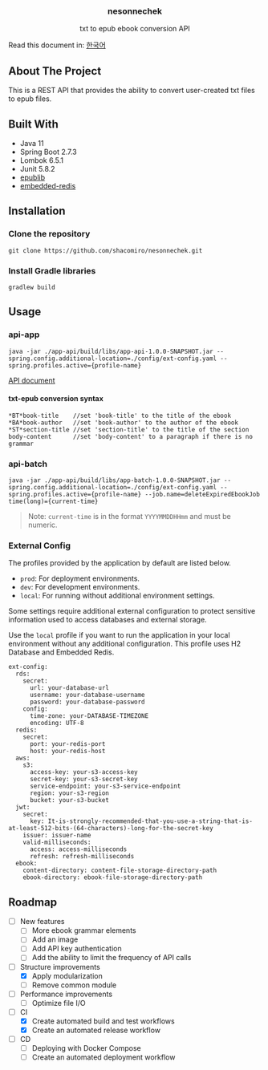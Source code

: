 ### <center>nesonnechek</center>

<center>txt to epub ebook conversion API</center>

Read this document in: [한국어](./docs/README.KR.md)

## About The Project

This is a REST API that provides the ability to convert user-created txt files to epub files.

## Built With

-   Java 11
-   Spring Boot 2.7.3
-   Lombok 6.5.1
-   Junit 5.8.2
-   [epublib](https://github.com/psiegman/epublib)
-   [embedded-redis](https://github.com/ozimov/embedded-redis)

## Installation

### Clone the repository

```
git clone https://github.com/shacomiro/nesonnechek.git
```

### Install Gradle libraries

```
gradlew build
```

## Usage

### api-app

```
java -jar ./app-api/build/libs/app-api-1.0.0-SNAPSHOT.jar --spring.config.additional-location=./config/ext-config.yaml --spring.profiles.active={profile-name}
```

[API document](./docs/index.md)

#### txt-epub conversion syntax

```
*BT*book-title    //set 'book-title' to the title of the ebook
*BA*book-author   //set 'book-author' to the author of the ebook
*ST*section-title //set 'section-title' to the title of the section
body-content      //set 'body-content' to a paragraph if there is no grammar
```

### api-batch

```
java -jar ./app-api/build/libs/app-batch-1.0.0-SNAPSHOT.jar --spring.config.additional-location=./config/ext-config.yaml --spring.profiles.active={profile-name} --job.name=deleteExpiredEbookJob time(long)={current-time}
```

> Note: `current-time` is in the format `YYYYMMDDHHmm` and must be numeric.

### External Config

The profiles provided by the application by default are listed below.

-   `prod`: For deployment environments.
-   `dev`: For development environments.
-   `local`: For running without additional environment settings.

Some settings require additional external configuration to protect sensitive information used to access databases and external storage.

Use the `local` profile if you want to run the application in your local environment without any additional configuration. This profile uses H2 Database and Embedded Redis.

```
ext-config:
  rds:
    secret:
      url: your-database-url
      username: your-database-username
      password: your-database-password
    config:
      time-zone: your-DATABASE-TIMEZONE
      encoding: UTF-8
  redis:
    secret:
      port: your-redis-port
      host: your-redis-host
  aws:
    s3:
      access-key: your-s3-access-key
      secret-key: your-s3-secret-key
      service-endpoint: your-s3-service-endpoint
      region: your-s3-region
      bucket: your-s3-bucket
  jwt:
    secret:
      key: It-is-strongly-recommended-that-you-use-a-string-that-is-at-least-512-bits-(64-characters)-long-for-the-secret-key
    issuer: issuer-name
    valid-milliseconds:
      access: access-milliseconds
      refresh: refresh-milliseconds
  ebook:
    content-directory: content-file-storage-directory-path
    ebook-directory: ebook-file-storage-directory-path
```

## Roadmap

-   [ ] New features
    -   [ ] More ebook grammar elements
    -   [ ] Add an image
    -   [ ] Add API key authentication
    -   [ ] Add the ability to limit the frequency of API calls
-   [ ] Structure improvements
    -   [x] Apply modularization
    -   [ ] Remove common module
-   [ ] Performance improvements
    -   [ ] Optimize file I/O
-   [ ] CI
    -   [x] Create automated build and test workflows
    -   [x] Create an automated release workflow
-   [ ] CD
    -   [ ] Deploying with Docker Compose
    -   [ ] Create an automated deployment workflow
